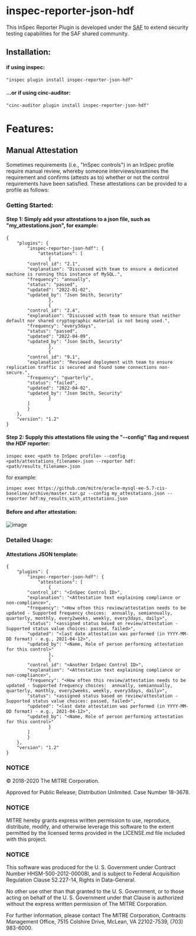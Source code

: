 # inspec-reporter-json-hdf

This InSpec Reporter Plugin is developed under the [SAF](https://saf.mitre.org/#/) to extend security testing capabilities for the SAF shared community.

## Installation:

#### if using inspec:
```
"inspec plugin install inspec-reporter-json-hdf" 
```
#### ...or if using cinc-auditor:
```
"cinc-auditor plugin install inspec-reporter-json-hdf" 
```

# Features:

## Manual Attestation
Sometimes requirements (i.e., "InSpec controls") in an InSpec profile require manual review, whereby someone interviews/examines the requirement and confirms (attests as to) whether or not the control requirements have been satisfied. These attestations can be provided to a profile as follows:

### Getting Started:

#### Step 1: Simply add your attestations to a json file, such as "my_attestations.json", for example:
```
{
    "plugins": {
        "inspec-reporter-json-hdf": {
            "attestations": [
                {
		"control_id": "2.1",
		"explanation": "Discussed with team to ensure a dedicated machine is running this instance of MySQL.",
		"frequency": "annually",
		"status": "passed",
		"updated": "2022-01-02",
		"updated_by": "Json Smith, Security"
                },
                {
		"control_id": "2.4",
		"explanation": "Discussed with team to ensure that neither default nor shared cryptographic material is not being used.",
		"frequency": "every3days",
		"status": "passed",
		"updated": "2022-04-09",
		"updated_by": "Json Smith, Security"
                },
                {
		"control_id": "9.1",
		"explanation": "Reviewed deployment with team to ensure replication traffic is secured and found some connections non-secure.",
		"frequency": "quarterly",
		"status": "failed",
		"updated": "2022-04-02",
		"updated_by": "Json Smith, Security"
                }
		]
        }
    },
    "version": "1.2"
}
```
#### Step 2: Supply this attestations file using the "--config" flag and request the _**HDF**_ reporter:
```
inspec exec <path to InSpec profile> --config <path/attestations_filename>.json --reporter hdf:<path/results_filename>.json 
```
for example:
```
inspec exec https://github.com/mitre/oracle-mysql-ee-5.7-cis-baseline/archive/master.tar.gz --config my_attestations.json --reporter hdf:my_results_with_attestations.json 
```
#### Before and after attestation:
![image](https://user-images.githubusercontent.com/34140975/162635932-2ae58e7e-4616-4a7e-8ecf-2ee720ed6006.png)
### Detailed Usage:
#### Attestations JSON template:
```
{
    "plugins": {
        "inspec-reporter-json-hdf": {
            "attestations": [
                {
		"control_id": "<InSpec Control ID>",
		"explanation": "<Attestation text explaining compliance or non-compliance>",
		"frequency": "<How often this review/attestation needs to be updated - Supported frequency choices:  annually, semiannually, quarterly, monthly, every2weeks, weekly, every3days, daily>",
		"status": "<assigned status based on review/attestation - Supported status value choices: passed, failed>",
		"updated": "<last date attestation was performed (in YYYY-MM-DD format) - e.g., 2021-04-12>",
		"updated_by": "<Name, Role of person performing attestation for this control>"
                },
                {
		"control_id": "<Another InSpec Control ID>",
		"explanation": "<Attestation text explaining compliance or non-compliance>",
		"frequency": "<How often this review/attestation needs to be updated - Supported frequency choices:  annually, semiannually, quarterly, monthly, every2weeks, weekly, every3days, daily>",
		"status": "<assigned status based on review/attestation - Supported status value choices: passed, failed>",
		"updated": "<last date attestation was performed (in YYYY-MM-DD format) - e.g., 2021-04-12>",
		"updated_by": "<Name, Role of person performing attestation for this control>"
                }
		]
        }
    },
    "version": "1.2"
}
```

### NOTICE

© 2018-2020 The MITRE Corporation.

Approved for Public Release; Distribution Unlimited. Case Number 18-3678.

### NOTICE

MITRE hereby grants express written permission to use, reproduce, distribute, modify, and otherwise leverage this software to the extent permitted by the licensed terms provided in the LICENSE.md file included with this project.

### NOTICE

This software was produced for the U. S. Government under Contract Number HHSM-500-2012-00008I, and is subject to Federal Acquisition Regulation Clause 52.227-14, Rights in Data-General.

No other use other than that granted to the U. S. Government, or to those acting on behalf of the U. S. Government under that Clause is authorized without the express written permission of The MITRE Corporation.

For further information, please contact The MITRE Corporation, Contracts Management Office, 7515 Colshire Drive, McLean, VA 22102-7539, (703) 983-6000.
